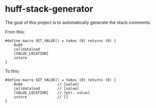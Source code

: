 # huff-stack-generator

The goal of this project is to automatically generate the stack comments.

From this:

```huff
#define macro SET_VALUE() = takes (0) returns (0) {
    0x04 
    calldataload   
    [VALUE_LOCATION]    
    sstore              
}
```

To this:

```huff
#define macro SET_VALUE() = takes (0) returns (0) {
    0x04                // [value]
    calldataload        // [value]
    [VALUE_LOCATION]    // [ptr, value]
    sstore              // []
}
```
